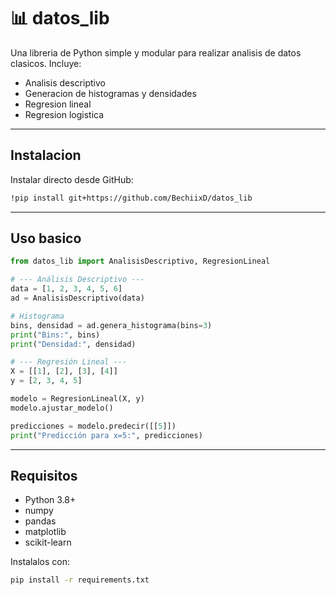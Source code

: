 # 📊 datos_lib

Una libreria de Python simple y modular para realizar analisis de datos clasicos.
Incluye:
- Analisis descriptivo
- Generacion de histogramas y densidades
- Regresion lineal
- Regresion logistica

---

## Instalacion
Instalar directo desde GitHub:
```bash
!pip install git+https://github.com/BechiixD/datos_lib
```

---

## Uso basico
```python
from datos_lib import AnalisisDescriptivo, RegresionLineal

# --- Análisis Descriptivo ---
data = [1, 2, 3, 4, 5, 6]
ad = AnalisisDescriptivo(data)

# Histograma
bins, densidad = ad.genera_histograma(bins=3)
print("Bins:", bins)
print("Densidad:", densidad)

# --- Regresión Lineal ---
X = [[1], [2], [3], [4]]
y = [2, 3, 4, 5]

modelo = RegresionLineal(X, y)
modelo.ajustar_modelo()

predicciones = modelo.predecir([[5]])
print("Predicción para x=5:", predicciones)
```

---
## Requisitos
- Python 3.8+
- numpy
- pandas
- matplotlib
- scikit-learn

Instalalos con:
```bash
pip install -r requirements.txt